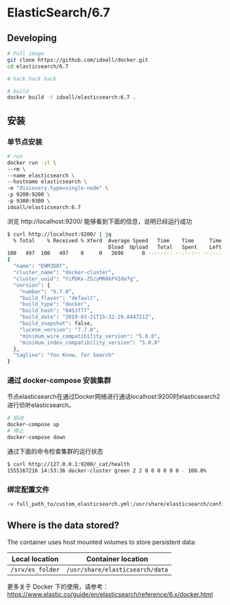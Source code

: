 # ElasticSearch/6.7



## Developing

```bash
# Pull image
git clone https://github.com/idoall/docker.git
cd elasticsearch/6.7

# hack hack hack

# build
docker build -t idoall/elasticsearch:6.7 .
```

## 安装

### 单节点安装

```bash
# run
docker run -it \
--rm \
--name elasticsearch \
--hostname elasticsearch \
-e "discovery.type=single-node" \
-p 9200:9200 \
-p 9300:9300 \
idoall/elasticsearch:6.7
```

浏览 http://localhost:9200/ 能够看到下面的信息，说明已经运行成功

```bash
$ curl http://localhost:9200/ | jq
  % Total    % Received % Xferd  Average Speed   Time    Time     Time  Current
                                 Dload  Upload   Total   Spent    Left  Speed
100   497  100   497    0     0   2696      0 --:--:-- --:--:-- --:--:--  2701
{
  "name": "EHM3D8f",
  "cluster_name": "docker-cluster",
  "cluster_uuid": "YiPDKx-ZSzyMR8kFVIdo7g",
  "version": {
    "number": "6.7.0",
    "build_flavor": "default",
    "build_type": "docker",
    "build_hash": "8453f77",
    "build_date": "2019-03-21T15:32:29.844721Z",
    "build_snapshot": false,
    "lucene_version": "7.7.0",
    "minimum_wire_compatibility_version": "5.6.0",
    "minimum_index_compatibility_version": "5.0.0"
  },
  "tagline": "You Know, for Search"
}
```

### 通过 docker-compose 安装集群

节点elasticsearch在通过Docker网络进行通话localhost:9200时elasticsearch2 进行侦听elasticsearch。

```bash
# 启动
docker-compose up
# 停止
docker-compose down
```
通过下面的命令检查集群的运行状态 
```bash
$ curl http://127.0.0.1:9200/_cat/health
1555167216 14:53:36 docker-cluster green 2 2 0 0 0 0 0 0 - 100.0%
```

### 绑定配置文件
```bash
-v full_path_to/custom_elasticsearch.yml:/usr/share/elasticsearch/config/elasticsearch.yml
```



## Where is the data stored? 

The container uses host mounted volumes to store persistent data:

| Local location         | Container location                       |
| ---------------------- | ---------------------------------------- |
| `/srv/es_folder` | `/usr/share/elasticsearch/data` |

更多关于 Docker 下的使用，请参考：https://www.elastic.co/guide/en/elasticsearch/reference/6.x/docker.html